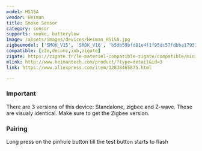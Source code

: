 ```yaml
---
model: HS1SA
vendor: Heiman
title: Smoke Sensor
category: sensor
supports: smoke, batterylow
image: /assets/images/devices/Heiman_HS1SA.jpg
zigbeemodel: ['SMOK_V15', 'SMOK_V16', 'b5db59bfd81e4f1f95dc57fdbba17931', 'SMOK_YDLV10', 'SmokeSensor-EM', 'SmokeSensor-N', 'Smoke',]
compatible: [z2m,deconz,iob,zigate]
zigate: https://zigate.fr/le-materiel-compatible-zigate/compatible/minidtecteurdefume-certifice
mlink: http://www.heimantech.com/product/?type=detail&id=3
link: https://www.aliexpress.com/item/32838465875.html

---
```

### Important
There are 3 versions of this device: Standalone, zigbee and Z-wave. These are visualy identical. Make sure to get the Zigbee version.

### Pairing

Long press on the pinhole button till the test button starts to flash
